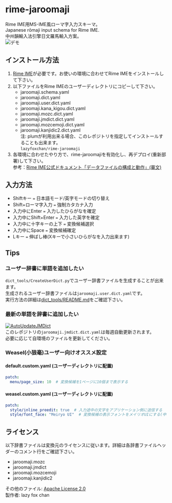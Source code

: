 # rime-jaroomaji
Rime IME用MS-IME風ローマ字入力スキーマ。  
Japanese rōmaji input schema for Rime IME.   
中州韻輸入法引擎日文羅馬輸入方案。  
![デモ](./img4md/demo.gif)

## インストール方法
1. [Rime IME](https://rime.im/download/)が必要です。お使いの環境に合わせてRime IMEをインストールして下さい。  
2. 以下ファイルをRime IMEのユーザーディレクトリにコピーして下さい。  
    * jaroomaji.schema.yaml
    * jaroomaji.dict.yaml
    * jaroomaji.user.dict.yaml
    * jaroomaji.kana_kigou.dict.yaml
    * jaroomaji.mozc.dict.yaml
    * jaroomaji.jmdict.dict.yaml
    * jaroomaji.mozcemoji.dict.yaml
    * jaroomaji.kanjidic2.dict.yaml  
  注: plumが利用出来る場合、このレポジトリを指定してインストールすることも出来ます。  
  `lazyfoxchan/rime-jaroomaji`
3. 各環境に合わせたやり方で、rime-jaroomajiを有効化し、再デプロイ(重新部署)して下さい。  
参考：[Rime IME公式ドキュメント「データファイルの構成と動作」(華文)](https://github.com/rime/home/wiki/RimeWithSchemata#rime-%E4%B8%AD%E7%9A%84%E6%95%B8%E6%93%9A%E6%96%87%E4%BB%B6%E5%88%86%E4%BD%88%E5%8F%8A%E4%BD%9C%E7%94%A8)

## 入力方法
* Shiftキー `=` 日本語モード/英字モードの切り替え
* Shift+ローマ字入力 `=` 強制カタカナ入力
* 入力中にEnter `=` 入力したひらがなを確定
* 入力中にShift+Enter `=` 入力した英字を確定
* 入力中に十字キーの上下 `=` 変換候補選択
* 入力中にSpace `=` 変換候補確定
* Lキー `=` 伸ばし棒(Xキーで小さいひらがなを入力出来ます)

## Tips

### ユーザー辞書に単語を追加したい
`dict_tools/CreateUserDict.py`でユーザー辞書ファイルを生成することが出来ます。  
生成されるユーザー辞書ファイルは`jaroomaji.user.dict.yaml`です。  
実行方法の詳細は[dict_tools/README.md](dict_tools/README.md)をご確認下さい。

### 最新の単語を辞書に追加したい
[![AutoUpdateJMDict](https://github.com/lazyfoxchan/rime-jaroomaji/actions/workflows/AutoUpdateJMDict.yml/badge.svg)](https://github.com/lazyfoxchan/rime-jaroomaji/actions/workflows/AutoUpdateJMDict.yml)  
このレポジトリの`jaroomaji.jmdict.dict.yaml`は毎週自動更新されます。  
必要に応じて自環境のファイルを更新してください。  

### Weasel(小狼毫)ユーザー向けオススメ設定

#### default.custom.yaml (ユーザーディレクトリに配置)
```yaml
patch:
  menu/page_size: 10  # 変換候補を1ページに10個まで表示する
```

#### weasel.custom.yaml (ユーザーディレクトリに配置)
```yaml
patch:
  style/inline_preedit: true  # 入力途中の文字をアプリケーション側に送信する
  style/font_face: "Meiryo UI"  # 変換候補の表示フォントをメイリオUIにする(中華フォント対策)
```

## ライセンス
以下辞書ファイルは変換元のライセンスに従います。詳細は各辞書ファイルヘッダーのコメント行をご確認下さい。
* jaroomaji.mozc
* jaroomaji.jmdict
* jaroomaji.mozcemoji
* jaroomaji.kanjidic2

その他のファイル: [Apache License 2.0](https://github.com/lazyfoxchan/rime-jaroomaji/blob/master/LICENSE)  
製作者: lazy fox chan
